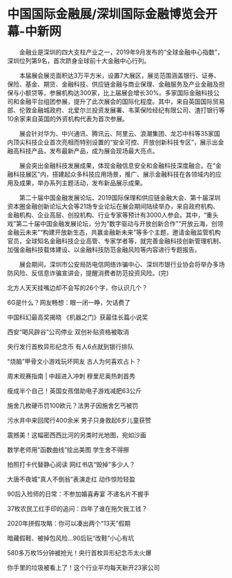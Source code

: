 # 中国国际金融展/深圳国际金融博览会开幕-中新网

　　金融业是深圳的四大支柱产业之一，2019年9月发布的“全球金融中心指数”，深圳位列第9名，首次跻身全球前十大金融中心行列。

　　本届展会展览面积达3万平方米，设置7大展区，展览范围涵盖银行、证券、保险、基金、期货、金融科技、供应链金融与商业保理、金融服务及产业金融及担保与小额贷等，参展机构达300家，比上届展会增长30%。多家国际金融科技公司和金融平台组团参展，提升了此次展会的国际化程度。其中，来自英国国际贸易部、伦敦金融城政府、北爱尔兰投资发展署、韦莱保险经纪有限公司、渣打银行等10余家来自英国的外资机构代表为首次参展。

　　展会针对华为、中兴通讯、腾讯云、阿里云、浪潮集团、龙芯中科等35家国内顶尖科技企业首次亮相而特别设置的“安全可控、开放创新科技专区”，展示出金融高科技产品，发布最新产品，成为展会现场最大亮点。

　　展会突出金融科技发展成果，体现金融信息安全和金融科技深度融合。在“金融科技展区”内，搭建起众多科技应用场景，推广、展示金融科技在各领域内的应用及成果，举办系列主题活动，发布新品展示成果。

　　第二十届中国金融发展论坛、2019国际保理和供应链金融大会、第十届深圳资本圈金融创新论坛大会等21场专业论坛在展会期间陆续举办，来自政府机构、金融机构、企业高层、创投机构、行业专家等预计有3000人参会。其中，“重头戏”第二十届中国金融发展论坛，分为“数字驱动与开放创新合作”“开放云海，创领金融云未来”“构建开放新生态，共赢金融新未来”等多个主题，邀请金融监管机构官员，全球知名金融科技企业高管、专家学者等，就完善金融科技创新管理机制、加强金融科技载体建设、以金融科技防范金融风险等内容进行专题报告。

　　展会期间，深圳市公安局防电信网络诈骗中心、深圳市银行业协会将举办多场防风险、反信息诈骗宣讲会，提醒消费者防范投资风险。(完)

北方人天天挂嘴边却不会写的26个字，你认识几个？

6G是什么？网友畅想：眼一闭一睁，欠话费了

中国科幻最高奖揭晓 《机器之门》获最佳长篇小说奖

西安“喝风辟谷”公司停业 双创补贴资格被取消

央行发行首枚异形纪念币 有人6点就到银行排队

“烧脑”甲骨文小游戏玩坏网友 古人为何喜欢占卜？

周末观赛指南 | 中超进入冲刺 穆里尼奥热刺首秀

瘦成半个自己！英国女孩借助电子游戏减肥63公斤

施舍几枚硬币罚100欧元？法男子因施舍乞丐被罚

污水井中来回爬行400余米 男子只身救起6岁儿童获赞

震撼美！这幅密西西比河的另类时光地图，宛如沙画

数学老师用“函数曲线”绘出美图 学生舍不得擦

拍照打卡代替静心阅读 网红书店“毁掉”多少人？

大唐不夜城“真人不倒翁”表演走红 动作惊险轻盈

90后入殓师的日常：不参加婚喜寿宴 不递名片不握手

37枚农民工红手印的追问：四年了谁在拖欠我工钱？

2020年拼假攻略：你可以凑出两个“13天”假期

暗藏假鞋、被掉包风险…90后玩“改鞋”小心有坑

580多万枚15分钟被抢光！央行首枚异形纪念币太火爆

你手里的垃圾被看上了！这个行业平均每天新开23家公司
